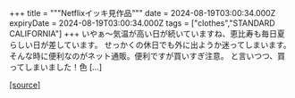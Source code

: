 +++
title = """Netflixイッキ見作品"""
date = 2024-08-19T03:00:34.000Z
expiryDate = 2024-08-19T03:00:34.000Z
tags = ["clothes","STANDARD CALIFORNIA"]
+++
いやぁ～気温が高い日が続いていますね、恵比寿も毎日夏らしい日が差しています。 せっかくの休日でも外に出ようか迷ってしまいます。 そんな時に便利なのがネット通販。便利ですが買いすぎ注意。 と言いつつ、買ってしまいました！色 \[…\]

[[source]](https://www.standardcalifornia.com/blog/48628.html)
